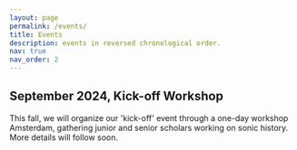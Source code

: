 ```yaml
---
layout: page
permalink: /events/
title: Events
description: events in reversed chronological order. 
nav: true
nav_order: 2
---
```



## September 2024, Kick-off Workshop
This fall, we will organize our 'kick-off' event through a one-day workshop Amsterdam, gathering junior and senior scholars working on sonic history. More details will follow soon.

